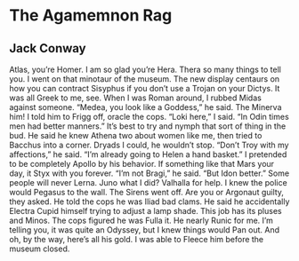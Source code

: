 # The Agamemnon Rag
## Jack Conway
Atlas, you’re Homer. I am so glad you’re Hera.
Thera so many things to tell you. I went on that
minotaur of the museum. The new display centaurs
on how you can contract Sisyphus if you don’t use
a Trojan on your Dictys. It was all Greek to me, see.
When I was Roman around,
I rubbed Midas against someone. “Medea, you look like a Goddess,”
he said. The Minerva him! I told him to
Frigg off, oracle the cops. “Loki here,” I said.
“In Odin times men had better manners.” It’s best to try
and nymph that sort of thing in the bud. He said he knew
Athena two about women like me, then tried to Bacchus
into a corner. Dryads I could, he wouldn’t stop.
“Don’t Troy with my affections,” he said.
“I’m already going to Helen a hand basket.”
I pretended to be completely Apollo by his behavior.
If something like that Mars your day, it Styx with you
forever. “I’m not Bragi,” he said. “But Idon better.”
Some people will never Lerna. Juno what I did?
Valhalla for help. I knew the police would
Pegasus to the wall. The Sirens went off.
Are you or Argonaut guilty, they asked.
He told the cops he was Iliad bad clams.
He said he accidentally Electra Cupid himself
trying to adjust a lamp shade. This job has its
pluses and Minos. The cops figured he was Fulla it.
He nearly Runic for me. I’m telling you,
it was quite an Odyssey, but I knew things would
Pan out. And oh, by the way, here’s all his gold.
I was able to Fleece him before the museum closed.